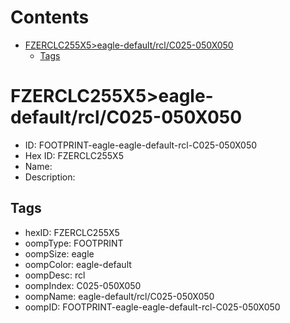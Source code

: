 



Contents
========

* [FZERCLC255X5>eagle-default/rcl/C025-050X050](#fzerclc255x5eagle-defaultrclc025-050x050)
	* [Tags](#tags)

# FZERCLC255X5>eagle-default/rcl/C025-050X050

- ID: FOOTPRINT-eagle-eagle-default-rcl-C025-050X050
- Hex ID: FZERCLC255X5
- Name: 
- Description: 

## Tags

- hexID: FZERCLC255X5
- oompType: FOOTPRINT
- oompSize: eagle
- oompColor: eagle-default
- oompDesc: rcl
- oompIndex: C025-050X050
- oompName: eagle-default/rcl/C025-050X050
- oompID: FOOTPRINT-eagle-eagle-default-rcl-C025-050X050
